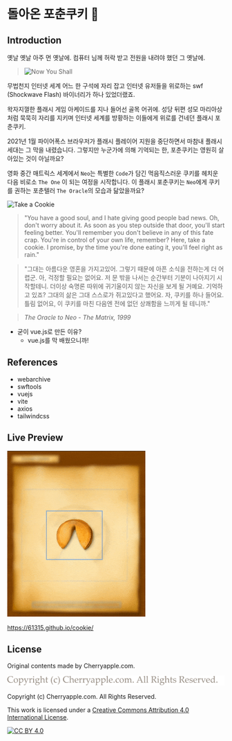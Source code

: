 # 돌아온 포춘쿠키 🥠

## Introduction

옛날 옛날 아주 먼 옛날에. 컴퓨터 님께 허락 받고 전원을 내려야 했던 그 옛날에.

> ![Now You Shall](https://user-images.githubusercontent.com/46559594/116358574-c2840900-a838-11eb-9d77-a0d2aa5911d0.png)

무법천지 인터넷 세계 어느 한 구석에 자리 잡고 인터넷 유저들을 위로하는 swf (Shockwave Flash) 바이너리가 하나 있었더랬죠.

왁자지껄한 플래시 게임 아케이드를 지나 들어선 골목 어귀에. 성당 뒤편 성모 마리아상 처럼 묵묵히 자리를 지키며 인터넷 세계를 방황하는 이들에게 위로를 건네던 플래시 포춘쿠키.

2021년 1월 파이어폭스 브라우저가 플래시 플레이어 지원을 중단하면서 마참내 플래시 세대는 그 막을 내렸습니다. 그렇지만 누군가에 의해 기억되는 한, 포춘쿠키는 영원히 살아있는 것이 아닐까요?

영화 중간 매트릭스 세계에서 `Neo`는 특별한 `Code`가 담긴 먹음직스러운 쿠키를 헤치운 다음 비로소 `The One` 이 되는 여정을 시작합니다. 이 플래시 포춘쿠키는 `Neo`에게 쿠키를 권하는 포춘텔러 `The Oracle`의 모습과 닮았을까요?

![Take a Cookie](https://user-images.githubusercontent.com/46559594/116374574-5e1d7580-a849-11eb-8aa0-2c569c190aec.gif)

> "You have a good soul, and I hate giving good people bad news. Oh, don't worry about it. As soon as you step outside that door, you'll start feeling better. You'll remember you don't believe in any of this fate crap. You're in control of your own life, remember? Here, take a cookie. I promise, by the time you're done eating it, you'll feel right as rain." 

> "그대는 아름다운 영혼을 가지고있어. 그렇기 때문에 아픈 소식을 전하는게 더 어렵군. 아, 걱정할 필요는 없어요. 저 문 밖을 나서는 순간부터 기분이 나아지기 시작할테니. 더이상 숙명론 따위에 귀기울이지 않는 자신을 보게 될 거예요. 기억하고 있죠? 그대의 삶은 그대 스스로가 쥐고있다고 했어요. 자, 쿠키를 하나 들어요. 틀림 없어요, 이 쿠키를 마친 다음엔 전에 없던 상쾌함을 느끼게 될 테니까."

> *The Oracle to Neo - The Matrix, 1999*

- 굳이 vue.js로 만든 이유?
    - vue.js를 막 배웠으니까!

## References

- webarchive
- swftools
- vuejs
- vite
- axios
- tailwindcss

## Live Preview

![Preview](preview.gif?raw=true)

https://61315.github.io/cookie/

## License

Original contents made by Cherryapple.com.

![Cherryapple](src/assets/texts/text_copyright.svg)

Copyright (c) Cherryapple.com. All Rights Reserved.

This work is licensed under a
[Creative Commons Attribution 4.0 International License][cc-by].

[![CC BY 4.0][cc-by-image]][cc-by]

[cc-by]: http://creativecommons.org/licenses/by/4.0/

[cc-by-image]: https://i.creativecommons.org/l/by/4.0/88x31.png

[cc-by-shield]: https://img.shields.io/badge/License-CC%20BY%204.0-lightgrey.svg
